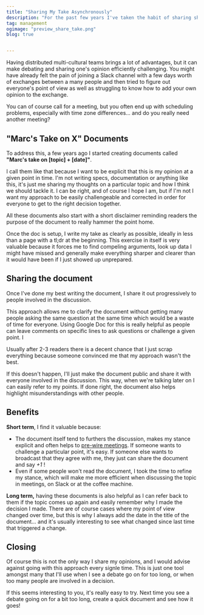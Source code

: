 ```yaml
---
title: "Sharing My Take Asynchronously"
description: "For the past few years I've taken the habit of sharing short documents to explain my opinions and make discussions move faster. So far they've been mostly helpful in furthering debates, so let me share the format and reasons I'm doing this."
tag: management
ogimage: "preview_share_take.png"
blog: true


---
```


Having distributed multi-cultural teams brings a lot of advantages, but it can make debating and sharing one's opinion efficiently challenging. You might have already felt the pain of joining a Slack channel with a few days worth of exchanges between a many people and then tried to figure out everyone's point of view as well as struggling to know how to add your own opinion to the exchange.

You can of course call for a meeting, but you often end up with scheduling problems, especially with time zone differences... and do you really need another meeting?

## "Marc's Take on X" Documents

To address this, a few years ago I started creating documents called **"Marc's take on [topic] + [date]"**.

I call them like that because I want to be explicit that this is my opinion at a given point in time. I'm not writing specs, documentation or anything like this, it's just me sharing my thoughts on a particular topic and how I think we should tackle it. I can be right, and of course I hope I am, but if I'm not I want my approach to be easily challengeable and corrected in order for everyone to get to the right decision together.

All these documents also start with a short disclaimer reminding readers the purpose of the document to really hammer the point home.

Once the doc is setup, I write my take as clearly as possible, ideally in less than a page with a tl;dr at the beginning. This exercise in itself is very valuable because it forces me to find compeling arguments, look up data I might have missed and generally make everything sharper and clearer than it would have been if I just showed up unprepared.

## Sharing the document

Once I've done my best writing the document, I share it out progressively to people involved in the discussion.

This approach allows me to clarify the document without getting many people asking the same question at the same time which would be a waste of time for everyone. Using Google Doc for this is really helpful as people can leave comments on specific lines to ask questions or challenge a given point. I

Usually after 2-3 readers there is a decent chance that I just scrap everything because someone convinced me that my approach wasn't the best.

If this doesn't happen, I'll just make the document public and share it with everyone involved in the discussion. This way, when we're talking later on I can easily refer to my points. If done right, the document also helps highlight misunderstandings with other people.

## Benefits

**Short term**, I find it valuable because:

- The document itself tend to furthers the discussion, makes my stance explicit and often helps to [pre-wire meetings](https://www.manager-tools.com/2007/11/how-to-prewire-a-meeting). If someone wants to challenge a particular point, it's easy. If someone else wants to broadcast that they agree with me, they just can share the document and say *+1* !
- Even if some people won't read the document, I took the time to refine my stance, which will make me more efficient when discussing the topic in meetings, on Slack or at the coffee machine.

**Long term,** having these documents is also helpful as I can refer back to them if the topic comes up again and easily remember why I made the decision I made. There are of course cases where my point of view changed over time, but this is why I always add the date in the title of the document... and it's usually interesting to see what changed since last time that triggered a change.

## Closing

Of course this is not the only way I share my opinions, and I would advise against going with this approach every signle time. This is just one tool amongst many that I'll use when I see a debate go on for too long, or when too many people are involved in a decision.

If this seems interesting to you, it's really easy to try. Next time you see a debate going on for a bit too long, create a quick document and see how it goes!